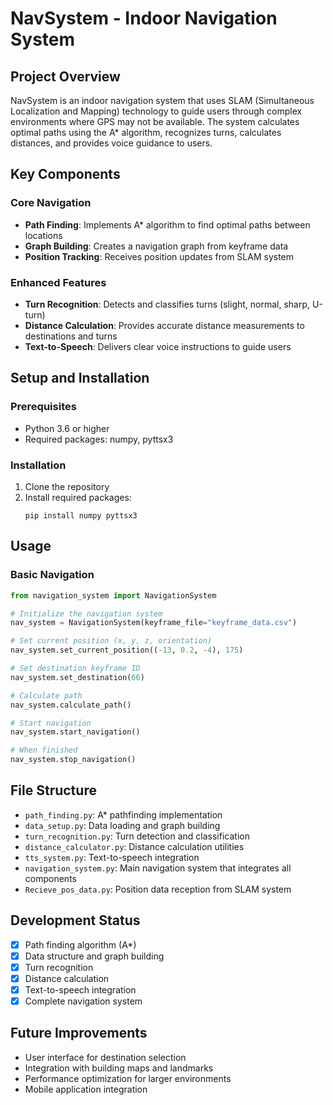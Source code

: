 # NavSystem - Indoor Navigation System

## Project Overview
NavSystem is an indoor navigation system that uses SLAM (Simultaneous Localization and Mapping) technology to guide users through complex environments where GPS may not be available. The system calculates optimal paths using the A* algorithm, recognizes turns, calculates distances, and provides voice guidance to users.

## Key Components

### Core Navigation
- **Path Finding**: Implements A* algorithm to find optimal paths between locations
- **Graph Building**: Creates a navigation graph from keyframe data
- **Position Tracking**: Receives position updates from SLAM system

### Enhanced Features
- **Turn Recognition**: Detects and classifies turns (slight, normal, sharp, U-turn)
- **Distance Calculation**: Provides accurate distance measurements to destinations and turns
- **Text-to-Speech**: Delivers clear voice instructions to guide users

## Setup and Installation

### Prerequisites
- Python 3.6 or higher
- Required packages: numpy, pyttsx3

### Installation
1. Clone the repository
2. Install required packages:
   ```
   pip install numpy pyttsx3
   ```

## Usage

### Basic Navigation
```python
from navigation_system import NavigationSystem

# Initialize the navigation system
nav_system = NavigationSystem(keyframe_file="keyframe_data.csv")

# Set current position (x, y, z, orientation)
nav_system.set_current_position((-13, 0.2, -4), 175)

# Set destination keyframe ID
nav_system.set_destination(66)

# Calculate path
nav_system.calculate_path()

# Start navigation
nav_system.start_navigation()

# When finished
nav_system.stop_navigation()
```

## File Structure
- `path_finding.py`: A* pathfinding implementation
- `data_setup.py`: Data loading and graph building
- `turn_recognition.py`: Turn detection and classification
- `distance_calculator.py`: Distance calculation utilities
- `tts_system.py`: Text-to-speech integration
- `navigation_system.py`: Main navigation system that integrates all components
- `Recieve_pos_data.py`: Position data reception from SLAM system

## Development Status
- [x] Path finding algorithm (A*)
- [x] Data structure and graph building
- [x] Turn recognition
- [x] Distance calculation
- [x] Text-to-speech integration
- [x] Complete navigation system

## Future Improvements
- User interface for destination selection
- Integration with building maps and landmarks
- Performance optimization for larger environments
- Mobile application integration
